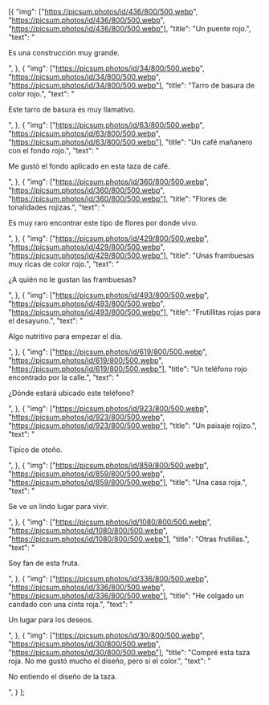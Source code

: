 [{
		"img": ["https://picsum.photos/id/436/800/500.webp", "https://picsum.photos/id/436/800/500.webp", "https://picsum.photos/id/436/800/500.webp"],
		"title": "Un puente rojo.",
		"text": "<p>Es una construcción muy grande.</p>",
	},
	{
		"img": ["https://picsum.photos/id/34/800/500.webp", "https://picsum.photos/id/34/800/500.webp", "https://picsum.photos/id/34/800/500.webp"],
		"title": "Tarro de basura de color rojo.",
		"text": "<p>Este tarro de basura es muy llamativo.</p>",
	},
	{
		"img": ["https://picsum.photos/id/63/800/500.webp", "https://picsum.photos/id/63/800/500.webp", "https://picsum.photos/id/63/800/500.webp"],
		"title": "Un café mañanero con el fondo rojo.",
		"text": "<p>Me gustó el fondo aplicado en esta taza de café.</p>",
	},
	{
		"img": ["https://picsum.photos/id/360/800/500.webp", "https://picsum.photos/id/360/800/500.webp", "https://picsum.photos/id/360/800/500.webp"],
		"title": "Flores de tonalidades rojizas.",
		"text": "<p>Es muy raro encontrar este tipo de flores por donde vivo.</p>",
	},
	{
		"img": ["https://picsum.photos/id/429/800/500.webp", "https://picsum.photos/id/429/800/500.webp", "https://picsum.photos/id/429/800/500.webp"],
		"title": "Unas frambuesas muy ricas de color rojo.",
		"text": "<p>¿A quién no le gustan las frambuesas?</p>",
	},
	{
		"img": ["https://picsum.photos/id/493/800/500.webp", "https://picsum.photos/id/493/800/500.webp", "https://picsum.photos/id/493/800/500.webp"],
		"title": "Frutillitas rojas para el desayuno.",
		"text": "<p>Algo nutritivo para empezar el día.</p>",
	},
	{
		"img": ["https://picsum.photos/id/619/800/500.webp", "https://picsum.photos/id/619/800/500.webp", "https://picsum.photos/id/619/800/500.webp"],
		"title": "Un teléfono rojo encontrado por la calle.",
		"text": "<p>¿Dónde estará ubicado este teléfono?</p>",
	},
	{
		"img": ["https://picsum.photos/id/923/800/500.webp", "https://picsum.photos/id/923/800/500.webp", "https://picsum.photos/id/923/800/500.webp"],
		"title": "Un paisaje rojizo.",
		"text": "<p>Típico de otoño.</p>",
	},
	{
		"img": ["https://picsum.photos/id/859/800/500.webp", "https://picsum.photos/id/859/800/500.webp", "https://picsum.photos/id/859/800/500.webp"],
		"title": "Una casa roja.",
		"text": "<p>Se ve un lindo lugar para vivir.</p>",
	},
	{
		"img": ["https://picsum.photos/id/1080/800/500.webp", "https://picsum.photos/id/1080/800/500.webp", "https://picsum.photos/id/1080/800/500.webp"],
		"title": "Otras frutillas.",
		"text": "<p>Soy fan de esta fruta.</p>",
	},
	{
		"img": ["https://picsum.photos/id/336/800/500.webp", "https://picsum.photos/id/336/800/500.webp", "https://picsum.photos/id/336/800/500.webp"],
		"title": "He colgado un candado con una cinta roja.",
		"text": "<p>Un lugar para los deseos.</p>",
	},
	{
		"img": ["https://picsum.photos/id/30/800/500.webp", "https://picsum.photos/id/30/800/500.webp", "https://picsum.photos/id/30/800/500.webp"],
		"title": "Compré esta taza roja. No me gustó mucho el diseño, pero sí el color.",
		"text": "<p>No entiendo el diseño de la taza.</p>",
	}
];

